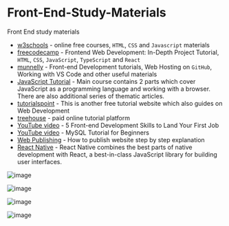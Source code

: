 # Front-End-Study-Materials
Front End study materials

- [w3schools](https://www.w3schools.com/howto/howto_blog_become_frontenddev.asp) - online free courses, `HTML`, `CSS` and `Javascript` materials
- [freecodecamp](https://www.freecodecamp.org/news/frontend-web-development-in-depth-project-tutorial/) - Frontend Web Development: In-Depth Project Tutorial, `HTML`, `CSS`, `JavaScript`, `TypeScript` and `React`
- [munnelly](https://www.munnelly.com/frontend/) - Front-end Development tutorials, Web Hosting on `GitHub`, Working with VS Code and other useful materials
- [JavaScript Tutorial](https://javascript.info/) - Main course contains 2 parts which cover JavaScript as a programming language and working with a browser. There are also additional series of thematic articles.
- [tutorialspoint](https://www.tutorialspoint.com/the-complete-front-end-web-development-course/index.asp) - This is another free tutorial website which also guides on Web Development
- [treehouse](https://teamtreehouse.com/?utm_source=google&utm_medium=cpc&utm_campaign=G_UPR_PPC_WebDevelopment_NB&utm_content=Courses&utm_ad=653742238233&utm_term=online%20web%20development%20course&matchtype=e&device=c&GeoLoc=1009877&placement=&network=g&campaign_id=19833079841&adset_id=146347915839&ad_id=653742238233&gclid=Cj0KCQjwzdOlBhCNARIsAPMwjbxY4XvmSeTEMi48W5MINbnLEzwHcvXlq2Ot7EulU1I7a82HnXRVODEaAvNeEALw_wcB) - paid online tutorial platform
- [YouTube video](https://www.youtube.com/watch?v=-_X6PhkjpzU) - 5 Front-end Development Skills to Land Your First Job
- [YouTube video](https://www.youtube.com/watch?v=7S_tz1z_5bA&t=2338s) - MySQL Tutorial for Beginners
- [Web Publishing](https://www.wpbeginner.com/beginners-guide/how-to-publish-a-website-step-by-step/) - How to publish website step by step explanation
- [React Native](https://reactnative.dev/) - React Native combines the best parts of native development with React, a best-in-class JavaScript library for building user interfaces.

![image](https://github.com/Guli0702/Front-End-Study-Materials/assets/138679683/96af7017-e8df-4bcc-8ef3-9d09df63e9fa)

![image](https://github.com/Guli0702/Front-End-Study-Materials/assets/138679683/6323a6fc-c267-46f1-a9a2-591b95ad8e1d)

![image](https://github.com/Guli0702/Front-End-Study-Materials/assets/138679683/10a8059c-c19d-4d9e-a08b-7a626cf60d56)

![image](https://github.com/Guli0702/Front-End-Study-Materials/assets/138679683/f55336ea-9542-4f09-907f-b42c6b0d96b8)

